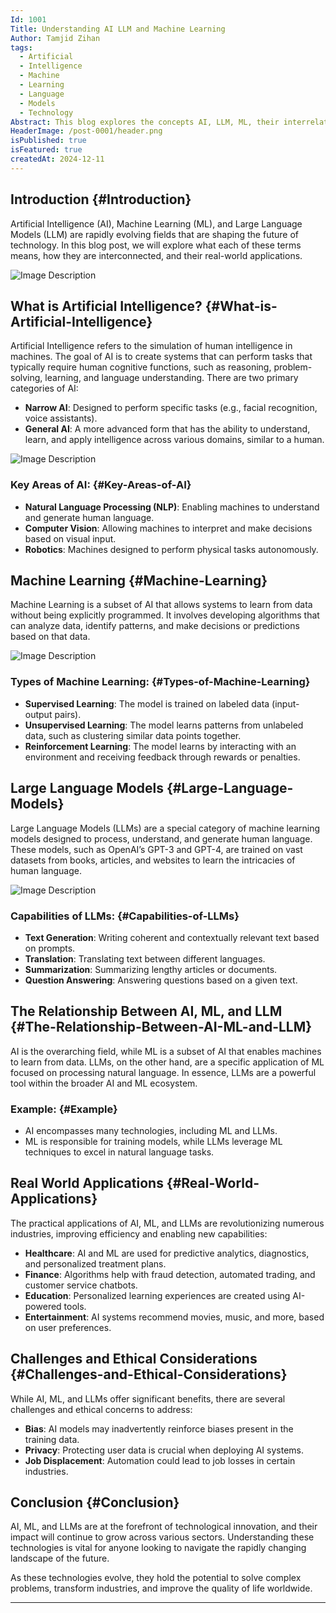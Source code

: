 ```yaml
---
Id: 1001
Title: Understanding AI LLM and Machine Learning
Author: Tamjid Zihan
tags:
  - Artificial
  - Intelligence
  - Machine
  - Learning
  - Language
  - Models
  - Technology
Abstract: This blog explores the concepts AI, LLM, ML, their interrelationships, and how they are transforming various industries.
HeaderImage: /post-0001/header.png
isPublished: true
isFeatured: true
createdAt: 2024-12-11
---
```


## Introduction {#Introduction}

Artificial Intelligence (AI), Machine Learning (ML), and Large Language Models (LLM) are rapidly evolving fields that are shaping the future of technology. In this blog post, we will explore what each of these terms means, how they are interconnected, and their real-world applications.

![Image Description](/post-0001/header.png)
## What is Artificial Intelligence? {#What-is-Artificial-Intelligence}

Artificial Intelligence refers to the simulation of human intelligence in machines. The goal of AI is to create systems that can perform tasks that typically require human cognitive functions, such as reasoning, problem-solving, learning, and language understanding. There are two primary categories of AI:

- **Narrow AI**: Designed to perform specific tasks (e.g., facial recognition, voice assistants).
- **General AI**: A more advanced form that has the ability to understand, learn, and apply intelligence across various domains, similar to a human.

![Image Description](/post-0001/AI.png)
### Key Areas of AI: {#Key-Areas-of-AI}
- **Natural Language Processing (NLP)**: Enabling machines to understand and generate human language.
- **Computer Vision**: Allowing machines to interpret and make decisions based on visual input.
- **Robotics**: Machines designed to perform physical tasks autonomously.



## Machine Learning {#Machine-Learning}

Machine Learning is a subset of AI that allows systems to learn from data without being explicitly programmed. It involves developing algorithms that can analyze data, identify patterns, and make decisions or predictions based on that data.

![Image Description](/post-0001/ML.png)
### Types of Machine Learning: {#Types-of-Machine-Learning}
- **Supervised Learning**: The model is trained on labeled data (input-output pairs).
- **Unsupervised Learning**: The model learns patterns from unlabeled data, such as clustering similar data points together.
- **Reinforcement Learning**: The model learns by interacting with an environment and receiving feedback through rewards or penalties.



## Large Language Models {#Large-Language-Models}

Large Language Models (LLMs) are a special category of machine learning models designed to process, understand, and generate human language. These models, such as OpenAI’s GPT-3 and GPT-4, are trained on vast datasets from books, articles, and websites to learn the intricacies of human language.


![Image Description](/post-0001/llm%201.png)
### Capabilities of LLMs: {#Capabilities-of-LLMs}
- **Text Generation**: Writing coherent and contextually relevant text based on prompts.
- **Translation**: Translating text between different languages.
- **Summarization**: Summarizing lengthy articles or documents.
- **Question Answering**: Answering questions based on a given text.


## The Relationship Between AI, ML, and LLM {#The-Relationship-Between-AI-ML-and-LLM}

AI is the overarching field, while ML is a subset of AI that enables machines to learn from data. LLMs, on the other hand, are a specific application of ML focused on processing natural language. In essence, LLMs are a powerful tool within the broader AI and ML ecosystem.

### Example: {#Example}
- AI encompasses many technologies, including ML and LLMs.
- ML is responsible for training models, while LLMs leverage ML techniques to excel in natural language tasks.

## Real World Applications {#Real-World-Applications}

The practical applications of AI, ML, and LLMs are revolutionizing numerous industries, improving efficiency and enabling new capabilities:

- **Healthcare**: AI and ML are used for predictive analytics, diagnostics, and personalized treatment plans.
- **Finance**: Algorithms help with fraud detection, automated trading, and customer service chatbots.
- **Education**: Personalized learning experiences are created using AI-powered tools.
- **Entertainment**: AI systems recommend movies, music, and more, based on user preferences.

## Challenges and Ethical Considerations {#Challenges-and-Ethical-Considerations}

While AI, ML, and LLMs offer significant benefits, there are several challenges and ethical concerns to address:
- **Bias**: AI models may inadvertently reinforce biases present in the training data.
- **Privacy**: Protecting user data is crucial when deploying AI systems.
- **Job Displacement**: Automation could lead to job losses in certain industries.

## Conclusion {#Conclusion}

AI, ML, and LLMs are at the forefront of technological innovation, and their impact will continue to grow across various sectors. Understanding these technologies is vital for anyone looking to navigate the rapidly changing landscape of the future.

As these technologies evolve, they hold the potential to solve complex problems, transform industries, and improve the quality of life worldwide.

---
